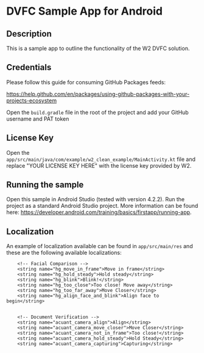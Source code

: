 # DVFC Sample App for Android

## Description

This is a sample app to outline the functionality of the W2 DVFC solution.

## Credentials

Please follow this guide for consuming GitHub Packages feeds:

https://help.github.com/en/packages/using-github-packages-with-your-projects-ecosystem

Open the `build.gradle` file in the root of the project and add your GitHub username and PAT token

## License Key

Open the `app/src/main/java/com/example/w2_clean_example/MainActivity.kt` file and replace "YOUR LICENSE KEY HERE" with the license key provided by W2.

## Running the sample

Open this sample in Android Studio (tested with version 4.2.2). Run the project as a standard Android Studio project.
More information can be found here: https://developer.android.com/training/basics/firstapp/running-app.


## Localization

An example of localization available can be found in `app/src/main/res` and these are the following available localizations:

```
    <!-- Facial Comparison -->
    <string name="hg_move_in_frame">Move in frame</string>
    <string name="hg_hold_steady">Hold steady</string>
    <string name="hg_blink">Blink!</string>
    <string name="hg_too_close">Too close! Move away</string>
    <string name="hg_too_far_away">Move Closer</string>
    <string name="hg_align_face_and_blink">Align face to begin</string>


    <!-- Document Verification -->
    <string name="acuant_camera_align">Align</string>
    <string name="acuant_camera_move_closer">Move Closer</string>
    <string name="acuant_camera_not_in_frame">Too close!</string>
    <string name="acuant_camera_hold_steady">Hold Steady</string>
    <string name="acuant_camera_capturing">Capturing</string>
```